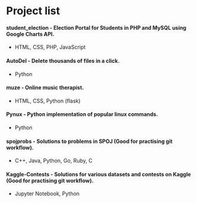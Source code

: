 # Project list  

#### student_election - Election Portal for Students in PHP and MySQL using Google Charts API.
* HTML, CSS, PHP, JavaScript  

#### AutoDel - Delete thousands of files in a click. 
* Python

#### muze - Online music therapist.
* HTML, CSS, Python (flask)

#### Pynux - Python implementation of popular linux commands.
* Python

#### spojprobs - Solutions to problems in SPOJ (Good for practising git workflow).
* C++, Java, Python, Go, Ruby, C

#### Kaggle-Contests - Solutions for various datasets and contests on Kaggle (Good for practising git workflow).
* Jupyter Notebook, Python
